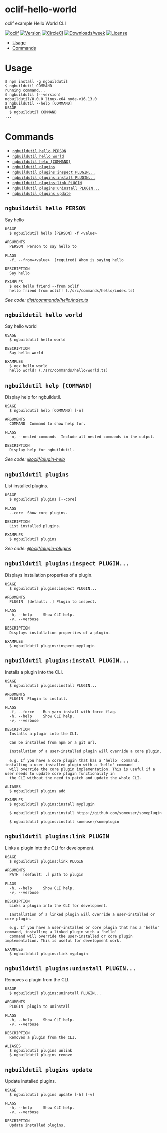oclif-hello-world
=================

oclif example Hello World CLI

[![oclif](https://img.shields.io/badge/cli-oclif-brightgreen.svg)](https://oclif.io)
[![Version](https://img.shields.io/npm/v/oclif-hello-world.svg)](https://npmjs.org/package/oclif-hello-world)
[![CircleCI](https://circleci.com/gh/oclif/hello-world/tree/main.svg?style=shield)](https://circleci.com/gh/oclif/hello-world/tree/main)
[![Downloads/week](https://img.shields.io/npm/dw/oclif-hello-world.svg)](https://npmjs.org/package/oclif-hello-world)
[![License](https://img.shields.io/npm/l/oclif-hello-world.svg)](https://github.com/oclif/hello-world/blob/main/package.json)

<!-- toc -->
* [Usage](#usage)
* [Commands](#commands)
<!-- tocstop -->
# Usage
<!-- usage -->
```sh-session
$ npm install -g ngbuildutil
$ ngbuildutil COMMAND
running command...
$ ngbuildutil (--version)
ngbuildutil/0.0.0 linux-x64 node-v16.13.0
$ ngbuildutil --help [COMMAND]
USAGE
  $ ngbuildutil COMMAND
...
```
<!-- usagestop -->
# Commands
<!-- commands -->
* [`ngbuildutil hello PERSON`](#ngbuildutil-hello-person)
* [`ngbuildutil hello world`](#ngbuildutil-hello-world)
* [`ngbuildutil help [COMMAND]`](#ngbuildutil-help-command)
* [`ngbuildutil plugins`](#ngbuildutil-plugins)
* [`ngbuildutil plugins:inspect PLUGIN...`](#ngbuildutil-pluginsinspect-plugin)
* [`ngbuildutil plugins:install PLUGIN...`](#ngbuildutil-pluginsinstall-plugin)
* [`ngbuildutil plugins:link PLUGIN`](#ngbuildutil-pluginslink-plugin)
* [`ngbuildutil plugins:uninstall PLUGIN...`](#ngbuildutil-pluginsuninstall-plugin)
* [`ngbuildutil plugins update`](#ngbuildutil-plugins-update)

## `ngbuildutil hello PERSON`

Say hello

```
USAGE
  $ ngbuildutil hello [PERSON] -f <value>

ARGUMENTS
  PERSON  Person to say hello to

FLAGS
  -f, --from=<value>  (required) Whom is saying hello

DESCRIPTION
  Say hello

EXAMPLES
  $ oex hello friend --from oclif
  hello friend from oclif! (./src/commands/hello/index.ts)
```

_See code: [dist/commands/hello/index.ts](https://github.com/vincenthome/hello-world/blob/v0.0.0/dist/commands/hello/index.ts)_

## `ngbuildutil hello world`

Say hello world

```
USAGE
  $ ngbuildutil hello world

DESCRIPTION
  Say hello world

EXAMPLES
  $ oex hello world
  hello world! (./src/commands/hello/world.ts)
```

## `ngbuildutil help [COMMAND]`

Display help for ngbuildutil.

```
USAGE
  $ ngbuildutil help [COMMAND] [-n]

ARGUMENTS
  COMMAND  Command to show help for.

FLAGS
  -n, --nested-commands  Include all nested commands in the output.

DESCRIPTION
  Display help for ngbuildutil.
```

_See code: [@oclif/plugin-help](https://github.com/oclif/plugin-help/blob/v5.1.11/src/commands/help.ts)_

## `ngbuildutil plugins`

List installed plugins.

```
USAGE
  $ ngbuildutil plugins [--core]

FLAGS
  --core  Show core plugins.

DESCRIPTION
  List installed plugins.

EXAMPLES
  $ ngbuildutil plugins
```

_See code: [@oclif/plugin-plugins](https://github.com/oclif/plugin-plugins/blob/v2.0.11/src/commands/plugins/index.ts)_

## `ngbuildutil plugins:inspect PLUGIN...`

Displays installation properties of a plugin.

```
USAGE
  $ ngbuildutil plugins:inspect PLUGIN...

ARGUMENTS
  PLUGIN  [default: .] Plugin to inspect.

FLAGS
  -h, --help     Show CLI help.
  -v, --verbose

DESCRIPTION
  Displays installation properties of a plugin.

EXAMPLES
  $ ngbuildutil plugins:inspect myplugin
```

## `ngbuildutil plugins:install PLUGIN...`

Installs a plugin into the CLI.

```
USAGE
  $ ngbuildutil plugins:install PLUGIN...

ARGUMENTS
  PLUGIN  Plugin to install.

FLAGS
  -f, --force    Run yarn install with force flag.
  -h, --help     Show CLI help.
  -v, --verbose

DESCRIPTION
  Installs a plugin into the CLI.

  Can be installed from npm or a git url.

  Installation of a user-installed plugin will override a core plugin.

  e.g. If you have a core plugin that has a 'hello' command, installing a user-installed plugin with a 'hello' command
  will override the core plugin implementation. This is useful if a user needs to update core plugin functionality in
  the CLI without the need to patch and update the whole CLI.

ALIASES
  $ ngbuildutil plugins add

EXAMPLES
  $ ngbuildutil plugins:install myplugin 

  $ ngbuildutil plugins:install https://github.com/someuser/someplugin

  $ ngbuildutil plugins:install someuser/someplugin
```

## `ngbuildutil plugins:link PLUGIN`

Links a plugin into the CLI for development.

```
USAGE
  $ ngbuildutil plugins:link PLUGIN

ARGUMENTS
  PATH  [default: .] path to plugin

FLAGS
  -h, --help     Show CLI help.
  -v, --verbose

DESCRIPTION
  Links a plugin into the CLI for development.

  Installation of a linked plugin will override a user-installed or core plugin.

  e.g. If you have a user-installed or core plugin that has a 'hello' command, installing a linked plugin with a 'hello'
  command will override the user-installed or core plugin implementation. This is useful for development work.

EXAMPLES
  $ ngbuildutil plugins:link myplugin
```

## `ngbuildutil plugins:uninstall PLUGIN...`

Removes a plugin from the CLI.

```
USAGE
  $ ngbuildutil plugins:uninstall PLUGIN...

ARGUMENTS
  PLUGIN  plugin to uninstall

FLAGS
  -h, --help     Show CLI help.
  -v, --verbose

DESCRIPTION
  Removes a plugin from the CLI.

ALIASES
  $ ngbuildutil plugins unlink
  $ ngbuildutil plugins remove
```

## `ngbuildutil plugins update`

Update installed plugins.

```
USAGE
  $ ngbuildutil plugins update [-h] [-v]

FLAGS
  -h, --help     Show CLI help.
  -v, --verbose

DESCRIPTION
  Update installed plugins.
```
<!-- commandsstop -->
